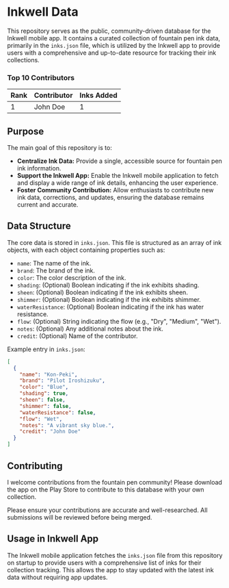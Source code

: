 # Inkwell Data

This repository serves as the public, community-driven database for the Inkwell mobile app. It contains a curated collection of fountain pen ink data, primarily in the `inks.json` file, which is utilized by the Inkwell app to provide users with a comprehensive and up-to-date resource for tracking their ink collections.

<!-- LEADERBOARD_START -->

### Top 10 Contributors

| Rank | Contributor | Inks Added |
|---|---|---|
| 1 | John Doe | 1 |


<!-- LEADERBOARD_END -->

## Purpose

The main goal of this repository is to:
- **Centralize Ink Data:** Provide a single, accessible source for fountain pen ink information.
- **Support the Inkwell App:** Enable the Inkwell mobile application to fetch and display a wide range of ink details, enhancing the user experience.
- **Foster Community Contribution:** Allow enthusiasts to contribute new ink data, corrections, and updates, ensuring the database remains current and accurate.

## Data Structure

The core data is stored in `inks.json`. This file is structured as an array of ink objects, with each object containing properties such as:
- `name`: The name of the ink.
- `brand`: The brand of the ink.
- `color`: The color description of the ink.
- `shading`: (Optional) Boolean indicating if the ink exhibits shading.
- `sheen`: (Optional) Boolean indicating if the ink exhibits sheen.
- `shimmer`: (Optional) Boolean indicating if the ink exhibits shimmer.
- `waterResistance`: (Optional) Boolean indicating if the ink has water resistance.
- `flow`: (Optional) String indicating the flow (e.g., "Dry", "Medium", "Wet").
- `notes`: (Optional) Any additional notes about the ink.
- `credit`: (Optional) Name of the contributor.

Example entry in `inks.json`:
```json
[
  {
    "name": "Kon-Peki",
    "brand": "Pilot Iroshizuku",
    "color": "Blue",
    "shading": true,
    "sheen": false,
    "shimmer": false,
    "waterResistance": false,
    "flow": "Wet",
    "notes": "A vibrant sky blue.",
    "credit": "John Doe"
  }
]
```

## Contributing

I welcome contributions from the fountain pen community! Please download the app on the Play Store to contribute to this database with your own collection.

Please ensure your contributions are accurate and well-researched. All submissions will be reviewed before being merged.

## Usage in Inkwell App

The Inkwell mobile application fetches the `inks.json` file from this repository on startup to provide users with a comprehensive list of inks for their collection tracking. This allows the app to stay updated with the latest ink data without requiring app updates.
